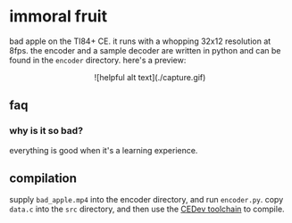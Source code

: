 # immoral fruit
bad apple on the TI84+ CE. it runs with a whopping 32x12 resolution at 8fps. the encoder and a sample decoder are written in python and can be found in the `encoder` directory. here's a preview:

<p align="center">
    ![helpful alt text](./capture.gif)
</p>

## faq
### why is it so bad?
everything is good when it's a learning experience.

## compilation
supply `bad_apple.mp4` into the encoder directory, and run `encoder.py`. copy `data.c` into the `src` directory, and then use the [CEDev toolchain](https://github.com/CE-Programming/toolchain) to compile.
